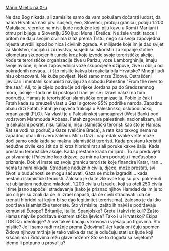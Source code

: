 ﻿[Marin Miletić na X-u](https://x.com/i/status/1974727179821814063)


Ne dao Bog nikada, ali zamislite samo da vam pokušam dočarati ludost, da nama Hrvatima naši prvi susjedi, evo, Slovenci, probiju granicu, pobiju 1.200 Matuljaca, vjernike na misi, ljude nedužne koji piju kavu u Romi i Marijani i otmu pri bijegu u Sloveniju 250 ljudi Muna i Brešca. Ne žele vratiti taoce i pritom ne daju svojim civilima izlaz prema Trstu, nego su svoja zapovjedna mjesta utvrdili ispod bolnica i civilnih zgrada. A milijarde koje im je dao svijet za školstvo, socijalu i zdravstvo, susjedi su iskoristili za kopanje stotine kilometara skupocjenih tunela kroz koje izvode svoje terorističke akcije. Vođe te terorističke organizacije žive u Parizu, voze Lamborghinije, imaju svoje avione, njihovi zapovjednici voze skupocjene džipove, žive u obilju od pokradenih novaca... i što mislite kakva bi reakcija bila Hrvatske? Mnogi ljudi nisu obrazovani. Ne kuže povijest. Neki samo mrze Židove. Ostrašćeni ljevičari i mentalni komunisti navijaju za slobodu Palestine "From the river to the sea". Ali, to je cijelo područje od rijeke Jordana pa do Sredozemnog mora, jasnije - tada ne bi postojao Izrael jer se i Izrael nalazi na tom području. Hamas je teroristička islamistička organizacija. Pobio je čak i Fatah kada su preuzeli vlast u Gazi s gotovo 95% podrške naroda. Zapadnu obalu drži Fatah. Fatah je najveća frakcija u Palestinskoj oslobodilačkoj organizaciji (PLO). Na vlasti je u Palestinskoj samoupravi (West Bank) pod vodstvom Mahmouda Abbasa. Fatah zagovara palestinski nacionalizam, ali je sekularni pokret, nisu talibani, nisu islamistički teroristi kao što je Hamas. Rat se vodi na području Gaze (veličine Brača), a rata kao takvog nema na zapadnoj obali ili u Jeruzalemu. Mir u Gazi i napredak svake vrste može doći samo onda kada se maknu islamistički teroristi. Kada prestanu koristiti nedužne civile kao štit da bi kroz hibridni rat slali poruke kakve šalju. Kada prestanu terorističke akcije. Kada prestane krađa milijardi. To su preduvjeti za stvaranje i Palestine kao države, za mir na tom području i međusobno priznanje. Dok vi imate uz svoju granicu teroriste koje financira Katar, Iran... nema tu mira nikada. Stradanje nedužnih civila, djece, može prestati, svi životi u budućnosti se mogu sačuvati, Gaza se može izgraditi... kada nestanu islamistički teroristi. Žalosno je da te zlikovce koji su prvi pokrenuli rat ubijanjem nedužne mladosti, 1.200 civila u Izraelu, koji su oteli 250 civila i time jasno započeli stradavanja (kako je priznao njihov Hamdad da im je to bio cilj jer su znali da će ih Izrael napasti, da će civili stradavati i da će krenuti hibridni rat kojim bi se dao legitimitet teroristima), žalosno je da itko podržava islamističke teroriste. Što vi mislite, zašto ih najviše podržavaju komunisti Europe? Britanije, Italije, Španjolske? Greta i takvi ridikuli? Zašto Hamas najviše podržava ekstremistička ljevica? Tako i u Hrvatskoj? Ekipa LGBTQ+ ideologije? A ovi takve bacaju s krovova i vješaju po trgovima. Što mislite? Je li samo radi mržnje prema Židovima? Jer kada oni čuju spomen Židova njihova mržnja je tako velika da radije odlučuju stati uz ljude koji kršćanima i Židovima režu glave nožem? Što se to događa sa svijetom? Idemo li potpuno u provaliju?

